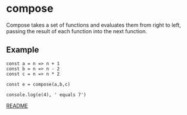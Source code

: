 # compose

Compose takes a set of functions and evaluates them
from right to left, passing the result of each function
into the next function.

## Example

```
const a = n => n + 1
const b = n => n - 2
const c = n => n * 2

const e = compose(a,b,c)

console.log(e(4), ' equals 7')

```

[README](../../../README.md)
